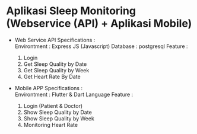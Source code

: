 # Aplikasi Sleep Monitoring (Webservice (API) + Aplikasi Mobile)

- Web Service API Specifications : 
<br /> Environtment  : Express JS (Javascript)
  Database      : postgresql 
  Feature       :
    1. Login
    2. Get Sleep Quality by Date
    3. Get Sleep Quality by Week
    4. Get Heart Rate By Date<br /> 
   
- Mobile APP Specifications : 
<br />   Environtment  : Flutter & Dart Language
  Feature       :
    1. Login (Patient & Doctor)
    2. Show Sleep Quality by Date
    3. Show Sleep Quality by Week
    4. Monitoring Heart Rate


